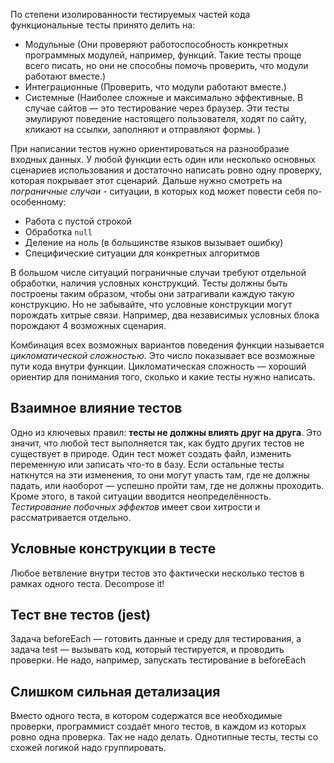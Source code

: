 По степени изолированности тестируемых частей кода функциональные тесты принято делить на:
* Модульные (Они проверяют работоспособность конкретных программных модулей, например, функций. 
Такие тесты проще всего писать, но они не способны помочь проверить, что модули работают вместе.)
* Интеграционные (Проверить, что модули работают вместе.)
* Системные (Наиболее сложные и максимально эффективные. В случае сайтов — это тестирование через браузер. 
Эти тесты эмулируют поведение настоящего пользователя, ходят по сайту, кликают на ссылки, заполняют и отправляют формы. )

При написании тестов нужно ориентироваться на разнообразие входных данных. 
У любой функции есть один или несколько основных сценариев использования и достаточно написать ровно одну проверку, 
которая покрывает этот сценарий. Дальше нужно смотреть на *пограничные случаи* - ситуации, в которых код может 
повести себя по-особенному:
* Работа с пустой строкой
* Обработка `null`
* Деление на ноль (в большинстве языков вызывает ошибку)
* Специфические ситуации для конкретных алгоритмов

В большом числе ситуаций пограничные случаи требуют отдельной обработки, наличия условных конструкций. 
Тесты должны быть построены таким образом, чтобы они затрагивали каждую такую конструкцию. 
Но не забывайте, что условные конструкции могут порождать хитрые связи. 
Например, два независимых условных блока порождают 4 возможных сценария.

Комбинация всех возможных вариантов поведения функции называется *цикломатической сложностью*. 
Это число показывает все возможные пути кода внутри функции. 
Цикломатическая сложность — хороший ориентир для понимания того, сколько и какие тесты нужно написать.

## Взаимное влияние тестов
Одно из ключевых правил: **тесты не должны влиять друг на друга**. 
Это значит, что любой тест выполняется так, как будто других тестов не существует в природе.
Один тест может создать файл, изменить переменную или записать что-то в базу. 
Если остальные тесты наткнутся на эти изменения, то они могут упасть там, где не должны падать, 
или наоборот — успешно пройти там, где не должны проходить. 
Кроме этого, в такой ситуации вводится неопределённость.
*Тестирование побочных эффектов* имеет свои хитрости и рассматривается отдельно.

## Условные конструкции в тесте
Любое ветвление внутри тестов это фактически несколько тестов в рамках одного теста. Decompose it!

## Тест вне тестов (jest)
Задача beforeEach — готовить данные и среду для тестирования, 
а задача test — вызывать код, который тестируется, и проводить проверки. 
Не надо, например, запускать тестирование в beforeEach

## Слишком сильная детализация
Вместо одного теста, в котором содержатся все необходимые проверки,
программист создаёт много тестов, в каждом из которых ровно одна проверка. 
Так не надо делать. Однотипные тесты, тесты со схожей логикой надо группировать.

